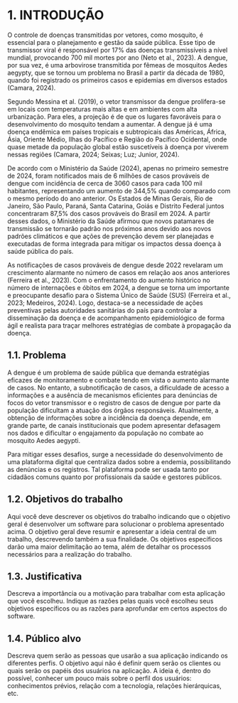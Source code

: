 # 1. INTRODUÇÃO

O controle de doenças transmitidas por vetores, como mosquito, é essencial para o planejamento e gestão da saúde pública. Esse tipo de transmissor viral é responsável por 17% das doenças transmissíveis a nível mundial, provocando 700 mil mortes por ano (Neto et al., 2023). A dengue, por sua vez, é uma arbovirose transmitida por fêmeas de mosquitos Aedes aegypty, que se tornou um problema no Brasil a partir da década de 1980, quando foi registrado os primeiros casos e epidemias em diversos estados (Camara, 2024). 

Segundo Messina et al. (2019), o vetor transmissor da dengue prolifera-se em locais com temperaturas mais altas e em ambientes com alta urbanização. Para eles, a projeção é de que os lugares favoráveis para o desenvolvimento do mosquito tendam a aumentar. A dengue já é uma doença endêmica em países tropicais e subtropicais das Américas, África, Ásia, Oriente Médio, Ilhas do Pacífico e Região do Pacífico Ocidental, onde quase metade da população global estão suscetíveis à doença por viverem nessas regiões (Camara, 2024; Seixas; Luz; Junior, 2024). 

De acordo com o Ministério da Saúde (2024), apenas no primeiro semestre de 2024, foram notificados mais de 6 milhões de casos prováveis de dengue com incidência de cerca de 3060 casos para cada 100 mil habitantes, representando um aumento de 344,5% quando comparado com o mesmo período do ano anterior. Os Estados de Minas Gerais, Rio de Janeiro, São Paulo, Paraná, Santa Catarina, Goiás e Distrito Federal juntos concentraram 87,5% dos casos prováveis do Brasil em 2024. A partir desses dados, o Ministério da Saúde afirmou que novos patamares de transmissão se tornarão padrão nos próximos anos devido aos novos padrões climáticos e que ações de prevenção devem ser planejadas e executadas de forma integrada para mitigar os impactos dessa doença à saúde pública do país. 

As notificações de casos prováveis de dengue desde 2022 revelaram um crescimento alarmante no número de casos em relação aos anos anteriores (Ferreira et al., 2023). Com o enfrentamento do aumento histórico no número de internações e óbitos em 2024, a dengue se torna um importante e preocupante desafio para o Sistema Único de Saúde (SUS) (Ferreira et al., 2023; Medeiros, 2024). Logo, destaca-se a necessidade de ações preventivas pelas autoridades sanitárias do país para controlar a disseminação da doença e de acompanhamento epidemiológico de forma ágil e realista para traçar melhores estratégias de combate à propagação da doença. 

## 1.1. Problema

A dengue é um problema de saúde pública que demanda estratégias eficazes de monitoramento e combate tendo em vista o aumento alarmante de casos. No entanto, a subnotificação de casos, a dificuldade de acesso a informações e a ausência de mecanismos eficientes para denúncias de focos do vetor transmissor e o registro de casos de dengue por parte da população dificultam a atuação dos órgãos responsáveis. Atualmente, a obtenção de informações sobre a incidência da doença depende, em grande parte, de canais institucionais que podem apresentar defasagem nos dados e dificultar o engajamento da população no combate ao mosquito Aedes aegypti. 

 Para mitigar esses desafios, surge a necessidade do desenvolvimento de uma plataforma digital que centraliza dados sobre a endemia, possibilitando as denúncias e os registros. Tal plataforma pode ser usada tanto por cidadãos comuns quanto por profissionais da saúde e gestores públicos. 

## 1.2. Objetivos do trabalho

Aqui você deve descrever os objetivos do trabalho indicando que o objetivo geral é desenvolver um software para solucionar o problema apresentado acima. O objetivo geral deve resumir e apresentar a ideia central de um trabalho, descrevendo também a sua finalidade. Os objetivos específicos darão uma maior delimitação ao tema, além de detalhar os processos necessários para a realização do trabalho.

## 1.3. Justificativa

Descreva a importância ou a motivação para trabalhar com esta aplicação que você escolheu. Indique as razões pelas quais você escolheu seus objetivos específicos ou as razões para aprofundar em certos aspectos do software.

## 1.4. Público alvo

Descreva quem serão as pessoas que usarão a sua aplicação indicando os diferentes perfis. O objetivo aqui não é definir quem serão os clientes ou quais serão os papéis dos usuários na aplicação. A ideia é, dentro do possível, conhecer um pouco mais sobre o perfil dos usuários: conhecimentos prévios, relação com a tecnologia, relações hierárquicas, etc.
